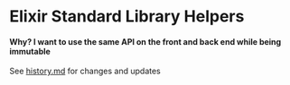 # Elixir Standard Library Helpers

#### Why? I want to use the same API on the front and back end while being immutable


See [history.md](https://github.com/AdamBrodzinski/elixir-stdlib-js/blob/master/history.md) for changes and updates
